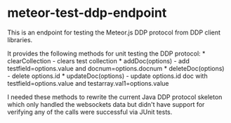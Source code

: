 meteor-test-ddp-endpoint
========================

This is an endpoint for testing the Meteor.js DDP protocol from DDP client libraries.

It provides the following methods for unit testing the DDP protocol:
    * clearCollection - clears test collection
    * addDoc(options) - add testfield=options.value and docnum=options.docnum
    * deleteDoc(options) - delete options.id
    * updateDoc(options) - update options.id doc with testfield=options.value and testarray.val1=options.value

I needed these methods to rewrite the current Java DDP protocol skeleton which only handled the websockets data but didn't have support for verifying any of the calls were successful via JUnit tests.
